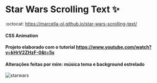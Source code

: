 # Star Wars Scrolling Text :sparkles:

:octocat: https://marcella-ol.github.io/star-wars-scrolling-text/

#### CSS Animation

#### Projeto elaborado com o tutorial https://www.youtube.com/watch?v=kHrV2ZHzF-0&t=5s

#### Alterações feitas por mim: música tema e background estrelado

![starwars](https://user-images.githubusercontent.com/73860240/101399199-e6f14000-38ad-11eb-9d34-12efa663fe75.png)



